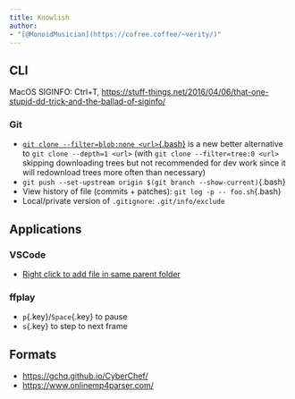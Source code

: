 ```yaml
---
title: Knowlish
author:
- "[@MonoidMusician](https://cofree.coffee/~verity/)"
---
```


## CLI

MacOS SIGINFO: Ctrl+T, https://stuff-things.net/2016/04/06/that-one-stupid-dd-trick-and-the-ballad-of-siginfo/

### Git

- [`git clone --filter=blob:none <url>`{.bash}](https://github.blog/2020-12-21-get-up-to-speed-with-partial-clone-and-shallow-clone/) is a new better alternative to `git clone --depth=1 <url>` (with `git clone --filter=tree:0 <url>` skipping downloading trees but not recommended for dev work since it will redownload trees more often than necessary)
- `git push --set-upstream origin $(git branch --show-current)`{.bash}
- View history of file (commits + patches): `git log -p -- foo.sh`{.bash}
- Local/private version of `.gitignore`: `.git/info/exclude`

## Applications

### VSCode

- [Right click to add file in same parent folder](https://github.com/microsoft/vscode/issues/83693#issuecomment-782810618)

### ffplay

- `p`{.key}/`Space`{.key} to pause
- `s`{.key} to step to next frame

## Formats

- https://gchq.github.io/CyberChef/
- https://www.onlinemp4parser.com/

